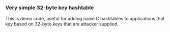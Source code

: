 ### Very simple 32-byte key hashtable

This is demo code, useful for adding naive C hashtables to applications that
key based on 32-byte keys that are attacker supplied.
